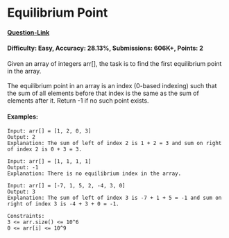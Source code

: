 # Equilibrium Point
#### [Question-Link](https://www.geeksforgeeks.org/problems/equilibrium-point-1587115620/1)
#### Difficulty: Easy, Accuracy: 28.13%, Submissions: 606K+, Points: 2

Given an array of integers arr[], the task is to find the first equilibrium point in the array.
<br><br>
The equilibrium point in an array is an index (0-based indexing) such that the sum of all elements before that index is the same as the sum of elements after it. Return -1 if no such point exists. 

#### Examples:
```
Input: arr[] = [1, 2, 0, 3]
Output: 2 
Explanation: The sum of left of index 2 is 1 + 2 = 3 and sum on right of index 2 is 0 + 3 = 3.
```
```
Input: arr[] = [1, 1, 1, 1]
Output: -1
Explanation: There is no equilibrium index in the array.
```
```
Input: arr[] = [-7, 1, 5, 2, -4, 3, 0]
Output: 3
Explanation: The sum of left of index 3 is -7 + 1 + 5 = -1 and sum on right of index 3 is -4 + 3 + 0 = -1.
```
```
Constraints:
3 <= arr.size() <= 10^6
0 <= arr[i] <= 10^9
```
